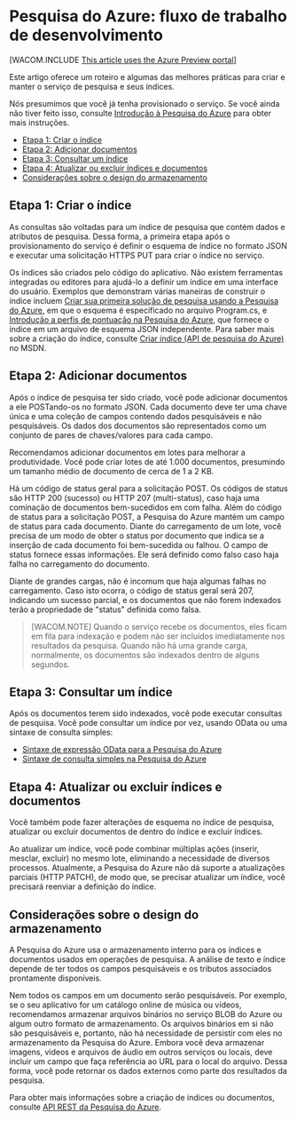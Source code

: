 <properties 
	pageTitle="Serviço de pesquisa: fluxo de trabalho para desenvolvedores" 
	description="Serviço de pesquisa: fluxo de trabalho para desenvolvedores" 
	services="search" 
	documentationCenter="" 
	authors="HeidiSteen" 
	manager="mblythe" 
	editor=""/>

<tags 
	ms.service="search" 
	ms.devlang="rest-api" 
	ms.workload="search" 
	ms.topic="article" 
	ms.tgt_pltfrm="na" 
	ms.date="01/16/2015" 
	ms.author="heidist"/>

# Pesquisa do Azure: fluxo de trabalho de desenvolvimento

[WACOM.INCLUDE [This article uses the Azure Preview portal](../../includes/preview-portal-note.md)]

Este artigo oferece um roteiro e algumas das melhores práticas para criar e manter o serviço de pesquisa e seus índices. 

Nós presumimos que você já tenha provisionado o serviço. Se você ainda não tiver feito isso, consulte [Introdução à Pesquisa do Azure](search-get-started.md) para obter mais instruções.

+ [Etapa 1: Criar o índice](#sub-1)
+ [Etapa 2: Adicionar documentos](#sub-2)
+ [Etapa 3: Consultar um índice](#sub-3)
+ [Etapa 4: Atualizar ou excluir índices e documentos](#sub-4)
+ [Considerações sobre o design do armazenamento](#sub-5)


<h2 id="sub-1">Etapa 1: Criar o índice</h2>

As consultas são voltadas para um índice de pesquisa que contém dados e atributos de pesquisa. Dessa forma, a primeira etapa após o provisionamento do serviço é definir o esquema de índice no formato JSON e executar uma solicitação HTTPS PUT para criar o índice no serviço. 

Os índices são criados pelo código do aplicativo. Não existem ferramentas integradas ou editores para ajudá-lo a definir um índice em uma interface do usuário. Exemplos que demonstram várias maneiras de construir o índice incluem [Criar sua primeira solução de pesquisa usando a Pesquisa do Azure](search-create-first-solution.md), em que o esquema é especificado no arquivo Program.cs, e [Introdução a perfis de pontuação na Pesquisa do Azure](search-get-started-scoring-profiles.md), que fornece o índice em um arquivo de esquema JSON independente. Para saber mais sobre a criação do índice, consulte [Criar índice (API de pesquisa do Azure)](http://msdn.microsoft.com/library/dn798941.aspx) no MSDN.

<h2 id="sub-2">Etapa 2: Adicionar documentos</h2>

Após o índice de pesquisa ter sido criado, você pode adicionar documentos a ele POSTando-os no formato JSON. Cada documento deve ter uma chave única e uma coleção de campos contendo dados pesquisáveis e não pesquisáveis. Os dados dos documentos são representados como um conjunto de pares de chaves/valores para cada campo.

Recomendamos adicionar documentos em lotes para melhorar a produtividade. Você pode criar lotes de até 1.000 documentos, presumindo um tamanho médio de documento de cerca de 1 a 2 KB.

Há um código de status geral para a solicitação POST. Os códigos de status são HTTP 200 (sucesso) ou HTTP 207 (multi-status), caso haja uma cominação de documentos bem-sucedidos em com falha. Além do código de status para a solicitação POST, a Pesquisa do Azure mantém um campo de status para cada documento. Diante do carregamento de um lote, você precisa de um modo de obter o status por documento que indica se a inserção de cada documento foi bem-sucedida ou falhou. O campo de status fornece essas informações. Ele será definido como falso caso haja falha no carregamento do documento.

Diante de grandes cargas, não é incomum que haja algumas falhas no carregamento. Caso isto ocorra, o código de status geral será 207, indicando um sucesso parcial, e os documentos que não forem indexados terão a propriedade de "status" definida como falsa.

> [WACOM.NOTE] Quando o serviço recebe os documentos, eles ficam em fila para indexação e podem não ser incluídos imediatamente nos resultados da pesquisa. Quando não há uma grande carga, normalmente, os documentos são indexados dentro de alguns segundos.


<h2 id="sub-3">Etapa 3: Consultar um índice</h2>

Após os documentos terem sido indexados, você pode executar consultas de pesquisa. Você pode consultar um índice por vez, usando OData ou uma sintaxe de consulta simples:

+	[Sintaxe de expressão OData para a Pesquisa do Azure](http://msdn.microsoft.com/library/dn798921.aspx)
+	[Sintaxe de consulta simples na Pesquisa do Azure](http://msdn.microsoft.com/library/dn798920.aspx)

<h2 id="sub-4">Etapa 4: Atualizar ou excluir índices e documentos</h2>

Você também pode fazer alterações de esquema no índice de pesquisa, atualizar ou excluir documentos de dentro do índice e excluir índices.

Ao atualizar um índice, você pode combinar múltiplas ações (inserir, mesclar, excluir) no mesmo lote, eliminando a necessidade de diversos processos. Atualmente, a Pesquisa do Azure não dá suporte a atualizações parciais (HTTP PATCH), de modo que, se precisar atualizar um índice, você precisará reenviar a definição do índice.

<h2 id="sub-5">Considerações sobre o design do armazenamento</h2>

A Pesquisa do Azure usa o armazenamento interno para os índices e documentos usados em operações de pesquisa. A análise de texto e índice depende de ter todos os campos pesquisáveis e os tributos associados prontamente disponíveis.

Nem todos os campos em um documento serão pesquisáveis. Por exemplo, se o seu aplicativo for um catálogo online de música ou vídeos, recomendamos armazenar arquivos binários no serviço BLOB do Azure ou algum outro formato de armazenamento. Os arquivos binários em si não são pesquisáveis e, portanto, não há necessidade de persistir com eles no armazenamento da Pesquisa do Azure. Embora você deva armazenar imagens, vídeos e arquivos de áudio em outros serviços ou locais, deve incluir um campo que faça referência ao URL para o local do arquivo. Dessa forma, você pode retornar os dados externos como parte dos resultados da pesquisa. 

Para obter mais informações sobre a criação de índices ou documentos, consulte [API REST da Pesquisa do Azure](http://msdn.microsoft.com/library/dn798935.aspx).


<!--Anchors-->
[Etapa 1: Criar o índice]: #sub-1
[Etapa 2: Adicionar documentos]: #sub-2
[Etapa 3: Consultar um índice]: #sub-3
[Etapa 4: Atualizar ou excluir índices e documentos]: #sub-4
[Escolher um armazenamento de documentos]: #sub-5


<!--Image references-->

<!--Link references-->
[Introdução à Pesquisa do Azure]: ../search-get-started/
[Gerenciar seu serviço de pesquisa no Microsoft Azure]: ../search-manage/
[Crie sua primeira solução de pesquisa usando a Pesquisa do Azure]: ../search-create-first-solution/


<!--HONumber=46--> 
 